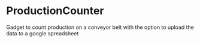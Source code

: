 # ProductionCounter

Gadget to count production on a conveyor belt with the option to upload the data to a google spreadsheet
